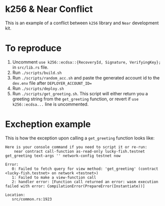 # k256 & Near Conflict

This is an example of a conflict between `k256` library and `Near` development kit.

# To reproduce

1. Uncomment `use k256::ecdsa::{RecoveryId, Signature, VerifyingKey};` in `src/lib.rs` file.
2. Run `./scripts/build.sh`
3. Run `./scripts/random_acc.sh` and paste the generated account id to the `dev.env` file after `DEPLOYER_ACCOUNT_ID=`
4. Run `./scripts/deploy.sh`
5. Run `./scripts/get_greeting.sh`. This script will either return you a greeting string from the `get_greeting` function, or revert if `use k256::ecdsa...` line is uncommented.

# Excheption example

This is how the exception upon calling a `get_greeting` function looks like:

```
Here is your console command if you need to script it or re-run:
    near contract call-function as-read-only lucky-fish.testnet get_greeting text-args '' network-config testnet now

Error: 
   0: Failed to fetch query for view method: 'get_greeting' (contract <lucky-fish.testnet> on network <testnet>)
   1: Failed to make a view-function call
   2: handler error: [Function call returned an error: wasm execution failed with error: CompilationError(PrepareError(Instantiate))]

Location:
   src/common.rs:1923
```